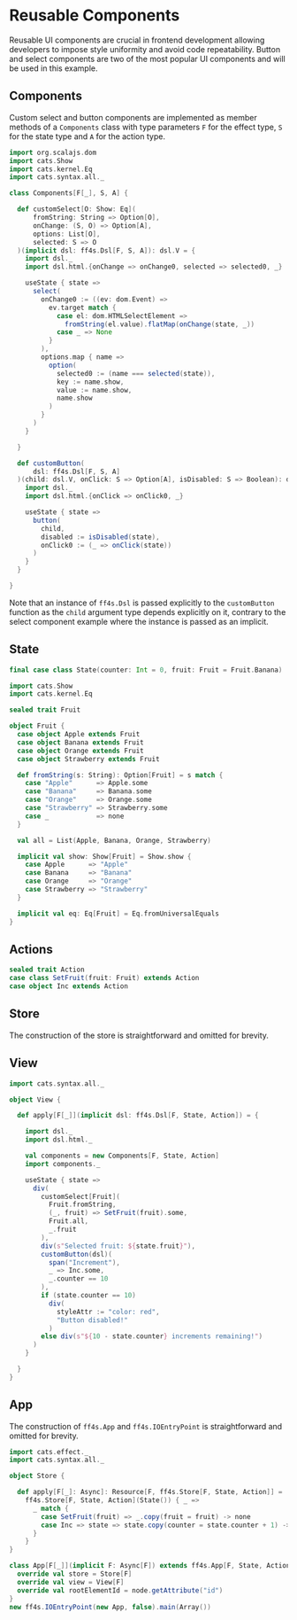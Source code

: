 # Reusable Components

Reusable UI components are crucial in frontend development allowing developers to impose style uniformity and avoid code repeatability.
Button and select components are two of the most popular UI components and will be used in this example.

## Components

Custom select and button components are implemented as member methods of a `Components` class
with type parameters `F` for the effect type, `S` for the state type and `A` for the action type.

<!---->
<!-- ### Select -->
<!---->
<!-- A select component with options of type `O` is modelled by a function with the following inputs: -->
<!---->
<!-- 1. `fromString`: converts a string option to type `O`. -->
<!-- 2. `onChange0`: performs an action based on selected option and state. -->
<!-- 3. `options`: list of options. -->
<!-- 4. `selected0`: currently selected option function of the state. -->
<!---->
<!-- ### Button -->
<!---->
<!-- Likewise for a button component inputs: -->
<!---->
<!-- 1. `onClick0`: react to click events by performing an action. -->
<!-- 2. `isDisabled`: disable the button based on the state. -->
<!---->

```scala mdoc:js:shared
import org.scalajs.dom
import cats.Show
import cats.kernel.Eq
import cats.syntax.all._

class Components[F[_], S, A] {

  def customSelect[O: Show: Eq](
      fromString: String => Option[O],
      onChange: (S, O) => Option[A],
      options: List[O],
      selected: S => O
  )(implicit dsl: ff4s.Dsl[F, S, A]): dsl.V = {
    import dsl._
    import dsl.html.{onChange => onChange0, selected => selected0, _}

    useState { state =>
      select(
        onChange0 := ((ev: dom.Event) =>
          ev.target match {
            case el: dom.HTMLSelectElement =>
              fromString(el.value).flatMap(onChange(state, _))
            case _ => None
          }
        ),
        options.map { name =>
          option(
            selected0 := (name === selected(state)),
            key := name.show,
            value := name.show,
            name.show
          )
        }
      )
    }

  }

  def customButton(
      dsl: ff4s.Dsl[F, S, A]
  )(child: dsl.V, onClick: S => Option[A], isDisabled: S => Boolean): dsl.V = {
    import dsl._
    import dsl.html.{onClick => onClick0, _}

    useState { state =>
      button(
        child,
        disabled := isDisabled(state),
        onClick0 := (_ => onClick(state))
      )
    }
  }

}
```

Note that an instance of `ff4s.Dsl` is passed explicitly to the `customButton` function
as the `child` argument type depends explicitly on it, contrary to the select component example where
the instance is passed as an implicit.

## State

```scala mdoc:js:shared
final case class State(counter: Int = 0, fruit: Fruit = Fruit.Banana)
```

```scala mdoc:js:shared
import cats.Show
import cats.kernel.Eq

sealed trait Fruit

object Fruit {
  case object Apple extends Fruit
  case object Banana extends Fruit
  case object Orange extends Fruit
  case object Strawberry extends Fruit

  def fromString(s: String): Option[Fruit] = s match {
    case "Apple"      => Apple.some
    case "Banana"     => Banana.some
    case "Orange"     => Orange.some
    case "Strawberry" => Strawberry.some
    case _            => none
  }

  val all = List(Apple, Banana, Orange, Strawberry)

  implicit val show: Show[Fruit] = Show.show {
    case Apple      => "Apple"
    case Banana     => "Banana"
    case Orange     => "Orange"
    case Strawberry => "Strawberry"
  }

  implicit val eq: Eq[Fruit] = Eq.fromUniversalEquals
}
```

## Actions

```scala mdoc:js:shared
sealed trait Action
case class SetFruit(fruit: Fruit) extends Action
case object Inc extends Action
```

## Store

The construction of the store is straightforward and omitted for brevity.

## View

```scala mdoc:js:shared
import cats.syntax.all._

object View {

  def apply[F[_]](implicit dsl: ff4s.Dsl[F, State, Action]) = {

    import dsl._
    import dsl.html._

    val components = new Components[F, State, Action]
    import components._

    useState { state =>
      div(
        customSelect[Fruit](
          Fruit.fromString,
          (_, fruit) => SetFruit(fruit).some,
          Fruit.all,
          _.fruit
        ),
        div(s"Selected fruit: ${state.fruit}"),
        customButton(dsl)(
          span("Increment"),
          _ => Inc.some,
          _.counter == 10
        ),
        if (state.counter == 10)
          div(
            styleAttr := "color: red",
            "Button disabled!"
          )
        else div(s"${10 - state.counter} increments remaining!")
      )
    }

  }
}
```

## App

The construction of `ff4s.App` and `ff4s.IOEntryPoint` is straightforward and omitted for brevity.

```scala mdoc:js:invisible
import cats.effect._
import cats.syntax.all._

object Store {

  def apply[F[_]: Async]: Resource[F, ff4s.Store[F, State, Action]] =
    ff4s.Store[F, State, Action](State()) { _ =>
      _ match {
        case SetFruit(fruit) => _.copy(fruit = fruit) -> none
        case Inc => state => state.copy(counter = state.counter + 1) -> none
      }
    }
}

class App[F[_]](implicit F: Async[F]) extends ff4s.App[F, State, Action] {
  override val store = Store[F]
  override val view = View[F]
  override val rootElementId = node.getAttribute("id")
}
new ff4s.IOEntryPoint(new App, false).main(Array())
```
